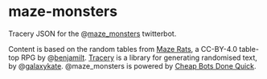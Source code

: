 # maze-monsters
Tracery JSON for the @[maze_monsters](https://twitter.com/maze_monsters) twitterbot.

Content is based on the random tables from [Maze Rats](https://www.drivethrurpg.com/product/197158/Maze-Rats), a CC-BY-4.0 table-top RPG by @[benjamilt](https://twitter.com/benjamilt). [Tracery](http://tracery.io/) is a library for generating randomised text, by @[galaxykate](https://twitter.com/galaxykate). @maze_monsters is powered by [Cheap Bots Done Quick](https://cheapbotsdonequick.com/).
